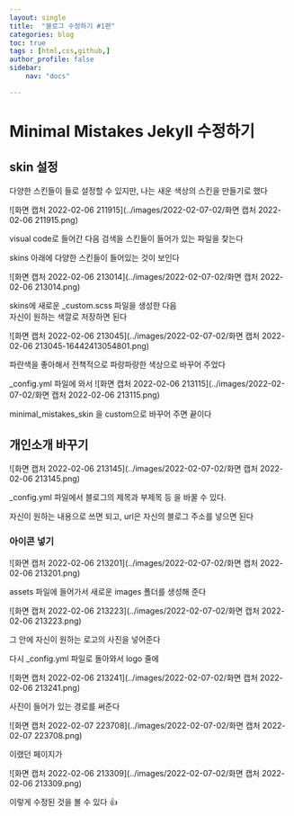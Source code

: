 ```yaml
---
layout: single
title:  "블로그 수정하기 #1편"
categories: blog
toc: true
tags : [html,css,github,]
author_profile: false
sidebar:
    nav: "docs"

---
```


# Minimal Mistakes Jekyll 수정하기

## skin 설정

다양한 스킨들이 들로 설정할 수 있지만,  나는 새운 색상의 스킨을 만들기로 했다 

![화면 캡처 2022-02-06 211915](../images/2022-02-07-02/화면 캡처 2022-02-06 211915.png)



visual code로 들어간 다음 검색을 스킨들이 들어가 있는 파일을 찾는다

skins 아래에 다양한 스킨들이 들어있는 것이 보인다 

![화면 캡처 2022-02-06 213014](../images/2022-02-07-02/화면 캡처 2022-02-06 213014.png)

skins에 새로운  _custom.scss 파일을 생성한 다음<br> 자신이 원하는 색깔로 저장하면 된다



![화면 캡처 2022-02-06 213045](../images/2022-02-07-02/화면 캡처 2022-02-06 213045-16442413054801.png)

파란색을 좋아해서 전책적으로 파랑파랑한 색상으로 바꾸어 주었다 



_config.yml 파일에 와서 ![화면 캡처 2022-02-06 213115](../images/2022-02-07-02/화면 캡처 2022-02-06 213115.png)

minimal_mistakes_skin 을 custom으로 바꾸어 주면 끝이다



## 개인소개 바꾸기

![화면 캡처 2022-02-06 213145](../images/2022-02-07-02/화면 캡처 2022-02-06 213145.png)

_config.yml 파일에서 블로그의 제목과 부제목 등 을 바꿀 수 있다. 

자신이 원하는 내용으로 쓰면 되고,  url은 자신의 블로그 주소를 넣으면 된다



### 아이콘 넣기

![화면 캡처 2022-02-06 213201](../images/2022-02-07-02/화면 캡처 2022-02-06 213201.png)



assets 파일에 들어가서 새로운 images 폴더를 생성해 준다

![화면 캡처 2022-02-06 213223](../images/2022-02-07-02/화면 캡처 2022-02-06 213223.png)



그 안에 자신이 원하는 로고의 사진을 넣어준다

다시 _config.yml 파일로 돌아와서  logo 줄에 



![화면 캡처 2022-02-06 213241](../images/2022-02-07-02/화면 캡처 2022-02-06 213241.png)



사진이 들어가 있는 경로를 써준다

![화면 캡처 2022-02-07 223708](../images/2022-02-07-02/화면 캡처 2022-02-07 223708.png)

 

이랬던 페이지가 

![화면 캡처 2022-02-06 213309](../images/2022-02-07-02/화면 캡처 2022-02-06 213309.png)



이렇게 수정된 것을 볼 수 있다 👍

